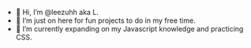 - 👋 Hi, I’m @leezuhh aka L.
- 👀 I’m just on here for fun projects to do in my free time.
- 🌱 I’m currently expanding on my Javascript knowledge and practicing CSS.

<!---
leezuhh/leezuhh is a ✨ special ✨ repository because its `README.md` (this file) appears on your GitHub profile.
You can click the Preview link to take a look at your changes.
--->
